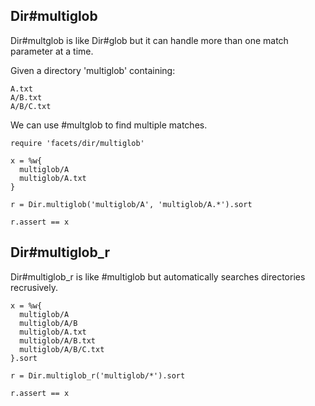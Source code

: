 ## Dir#multiglob

Dir#multglob is like Dir#glob but it can handle more than one match
parameter at a time.

Given a directory 'multiglob' containing:

    A.txt
    A/B.txt
    A/B/C.txt

We can use #multglob to find multiple matches.

    require 'facets/dir/multiglob'

    x = %w{
      multiglob/A
      multiglob/A.txt
    }

    r = Dir.multiglob('multiglob/A', 'multiglob/A.*').sort

    r.assert == x

## Dir#multiglob_r

Dir#multiglob_r is like #multiglob but automatically searches
directories recrusively.

    x = %w{
      multiglob/A 
      multiglob/A/B
      multiglob/A.txt
      multiglob/A/B.txt
      multiglob/A/B/C.txt
    }.sort

    r = Dir.multiglob_r('multiglob/*').sort

    r.assert == x

